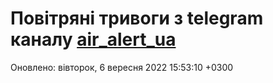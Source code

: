 # Повітряні тривоги з telegram каналу [air_alert_ua](https://t.me/air_alert_ua)

Оновлено:
вівторок, 6 вересня 2022 15:53:10 +0300
